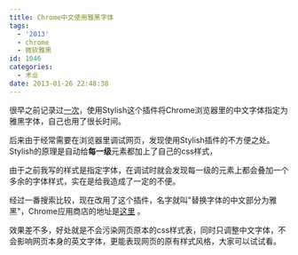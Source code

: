 ```yaml
---
title: Chrome中文使用雅黑字体
tags:
  - '2013'
  - chrome
  - 微软雅黑
id: 1046
categories:
  - 术业
date: 2013-01-26 22:48:38
---
```


很早之前记录过[一次](http://danielfree.net/archives/873 "修改Chrome中文显示字体")，使用Stylish这个插件将Chrome浏览器里的中文字体指定为雅黑字体，自己也用了很长时间。

后来由于经常需要在浏览器里调试网页，发现使用Stylish插件的不方便之处。Stylish的原理是自动给**每一级**元素都加上了自己的css样式，

由于之前我写的样式是指定字体，在调试时就会发现每一级的元素上都会叠加一个多余的字体样式，实在是给我造成了一定的不便。

经过一番搜索比较，现在改用了这个插件，名字就叫"替换字体的中文部分为雅黑"，Chrome应用商店的地址是[这里](https://chrome.google.com/webstore/detail/%E6%9B%BF%E6%8D%A2%E5%AD%97%E4%BD%93%E7%9A%84%E4%B8%AD%E6%96%87%E9%83%A8%E5%88%86%E4%B8%BA%E9%9B%85%E9%BB%91/enpkigfhoabjjjonanmddidnnahopmcn) 。

效果差不多，好处就是不会污染网页原本的css样式表，同时只调整中文字体，不会影响网页本身的英文字体，更能表现网页的原有样式风格，大家可以试试看。